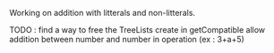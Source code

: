 Working on addition with litterals and non-litterals.

TODO : find a way to free the TreeLists create in getCompatible
allow addition between number and number in operation (ex : 3+a+5)